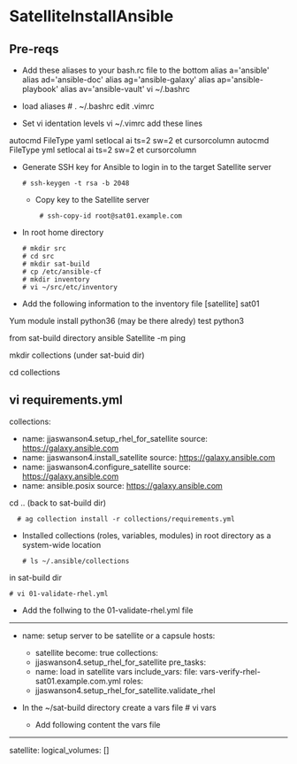 # SatelliteInstallAnsible

## Pre-reqs

- Add these aliases to your bash.rc file to the bottom
alias a='ansible'
alias ad='ansible-doc'
alias ag='ansible-galaxy'
alias ap='ansible-playbook'
alias av='ansible-vault'
vi ~/.bashrc

- load aliases
      # .  ~/.bashrc
edit .vimrc

- Set vi identation levels
vi ~/.vimrc add these lines

autocmd FileType yaml setlocal ai ts=2 sw=2 et cursorcolumn
autocmd FileType yml setlocal ai ts=2 sw=2 et cursorcolumn


- Generate SSH key for Ansible to login in to the target Satellite server

      # ssh-keygen -t rsa -b 2048
 
   - Copy key to the Satellite server

          # ssh-copy-id root@sat01.example.com
          
- In root home directory

      # mkdir src
      # cd src
      # mkdir sat-build
      # cp /etc/ansible-cf
      # mkdir inventory
      # vi ~/src/etc/inventory

- Add the following information to the inventory file
[satellite]
sat01


Yum module install python36 (may be there alredy)
test python3

from sat-build directory
ansible Satellite -m ping

mkdir collections (under sat-buid dir)

cd collections

vi requirements.yml
---
collections:
  - name: jjaswanson4.setup_rhel_for_satellite
    source: https://galaxy.ansible.com
  - name: jjaswanson4.install_satellite
    source: https://galaxy.ansible.com
  - name: jjaswanson4.configure_satellite
    source: https://galaxy.ansible.com
  - name: ansible.posix
    source: https://galaxy.ansible.com
    
    
  cd .. (back to sat-build dir)
  
  
      # ag collection install -r collections/requirements.yml 
      
- Installed collections (roles, variables, modules) in root directory as a system-wide location

      # ls ~/.ansible/collections

in sat-build dir 

    # vi 01-validate-rhel.yml
    
    
- Add the follwing to the 01-validate-rhel.yml file

---

- name: setup server to be satellite or a capsule
  hosts:
    - satellite
  become: true
  collections:
    - jjaswanson4.setup_rhel_for_satellite
  pre_tasks:
    - name: load in satellite vars
      include_vars:
        file: vars-verify-rhel-sat01.example.com.yml
  roles:
    - jjaswanson4.setup_rhel_for_satellite.validate_rhel

- In the ~/sat-build directory create a vars file
      # vi vars
      
  - Add following content the vars file
---
satellite:
  logical_volumes: []

